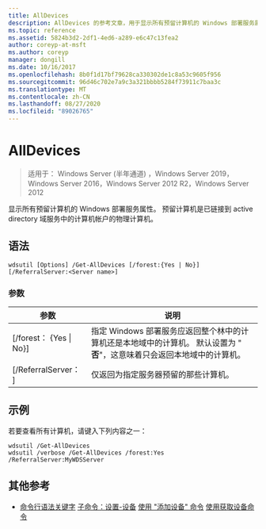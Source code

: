 ```yaml
---
title: AllDevices
description: AllDevices 的参考文章，用于显示所有预留计算机的 Windows 部署服务属性。
ms.topic: reference
ms.assetid: 5824b3d2-2df1-4ed6-a289-e6c47c13fea2
author: coreyp-at-msft
ms.author: coreyp
manager: dongill
ms.date: 10/16/2017
ms.openlocfilehash: 8b0f1d17bf79628ca330302de1c8a53c9605f956
ms.sourcegitcommit: 96d46c702e7a9c3a321bbbb5284f73911c7baa3c
ms.translationtype: MT
ms.contentlocale: zh-CN
ms.lasthandoff: 08/27/2020
ms.locfileid: "89026765"
---
```

# <a name="get-alldevices"></a>AllDevices

> 适用于： Windows Server (半年通道) ，Windows Server 2019，Windows Server 2016，Windows Server 2012 R2，Windows Server 2012

显示所有预留计算机的 Windows 部署服务属性。 预留计算机是已链接到 active directory 域服务中的计算机帐户的物理计算机。

## <a name="syntax"></a>语法
```
wdsutil [Options] /Get-AllDevices [/forest:{Yes | No}] [/ReferralServer:<Server name>]
```
### <a name="parameters"></a>参数
|参数|说明|
|-------|--------|
|[/forest： {Yes &#124; No}]|指定 Windows 部署服务应返回整个林中的计算机还是本地域中的计算机。 默认设置为 " **否**"，这意味着只会返回本地域中的计算机。|
|[/ReferralServer： <Server name> ]|仅返回为指定服务器预留的那些计算机。|
## <a name="examples"></a>示例
若要查看所有计算机，请键入下列内容之一：
```
wdsutil /Get-AllDevices
wdsutil /verbose /Get-AllDevices /forest:Yes /ReferralServer:MyWDSServer
```
## <a name="additional-references"></a>其他参考
- [命令行语法关键字](command-line-syntax-key.md) 
[子命令：设置-设备](subcommand-set-device.md) 
[使用 "添加设备" 命令](using-the-add-device-command.md) 
[使用获取设备命令](using-the-get-device-command.md)
